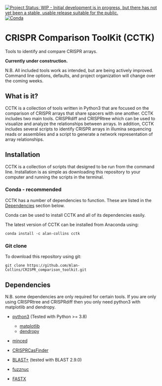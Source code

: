 [![Project Status: WIP - Initial development is in progress, but there has not yet been a stable, usable release suitable for the public.](https://www.repostatus.org/badges/latest/wip.svg)](http://www.repostatus.org/#wip)
[![Conda](https://anaconda.org/alan-collins/cctk/badges/installer/conda.svg)](https://anaconda.org/Alan-Collins/cctk)

# CRISPR Comparison ToolKit (CCTK)

Tools to identify and compare CRISPR arrays.

**Currently under construction.** 

N.B. All included tools work as intended, but are being actively improved. Command line options, defaults, and project organization will change over the coming weeks. 

## What is it?

CCTK is a collection of tools written in Python3 that are focused on the comparison of CRISPR arrays that share spacers with one another. CCTK includes two main tools. CRISPRdiff and CRISPRtree which can be used to visualize and analyze the relationships between arrays. In addition, CCTK includes several scripts to identify CRISPR arrays in illumina sequencing reads or assemblies and a script to generate a network representation of array relationships.

## Installation

CCTK is a collection of scripts that designed to be run from the command line. Installation is as simple as downloading this repository to your computer and running the scripts in the terminal.

### Conda - recommended

CCTK has a number of dependencies to function. These are listed in the [Dependencies](#dependencies) section below.

Conda can be used to install CCTK and all of its dependencies easily.

The latest version of CCTK can be installed from Anaconda using:

`conda install -c alan-collins cctk`

### Git clone

To download this repository using git:

`git clone https://github.com/Alan-Collins/CRISPR_comparison_toolkit.git`

## Dependencies

N.B. some dependencies are only required for certain tools. If you are only using CRISPRtree and CRISPRdiff then you only need python3 with matplotlib and dendropy.

- [python3](https://www.python.org/downloads/) (Tested with Python >= 3.8)
  - [matplotlib](https://matplotlib.org/3.1.1/users/installing.html)
  - [dendropy](https://dendropy.org/downloading.html)

- [minced](https://github.com/ctSkennerton/minced)
- [CRISPRCasFinder](https://crisprcas.i2bc.paris-saclay.fr/Home/Download)
- [BLAST+](https://ftp.ncbi.nlm.nih.gov/blast/executables/blast+/LATEST/) (tested with BLAST 2.9.0)
- [fuzznuc](http://emboss.sourceforge.net/apps/cvs/emboss/apps/fuzznuc.html)
- [FASTX](http://hannonlab.cshl.edu/fastx_toolkit/download.html)



